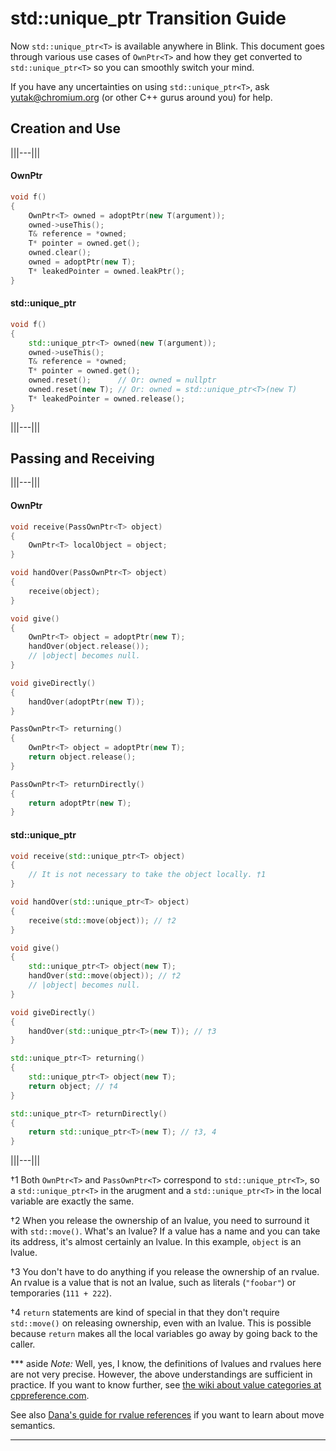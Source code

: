 # std::unique_ptr Transition Guide

Now `std::unique_ptr<T>` is available anywhere in Blink. This document goes through various use cases of `OwnPtr<T>`
and how they get converted to `std::unique_ptr<T>` so you can smoothly switch your mind.

If you have any uncertainties on using `std::unique_ptr<T>`, ask yutak@chromium.org (or other C++ gurus around you)
for help.

## Creation and Use

|||---|||
#### OwnPtr

```c++
void f()
{
    OwnPtr<T> owned = adoptPtr(new T(argument));
    owned->useThis();
    T& reference = *owned;
    T* pointer = owned.get();
    owned.clear();
    owned = adoptPtr(new T);
    T* leakedPointer = owned.leakPtr();
}
```

#### std::unique_ptr

```c++
void f()
{
    std::unique_ptr<T> owned(new T(argument));
    owned->useThis();
    T& reference = *owned;
    T* pointer = owned.get();
    owned.reset();      // Or: owned = nullptr
    owned.reset(new T); // Or: owned = std::unique_ptr<T>(new T)
    T* leakedPointer = owned.release();
}
```
|||---|||

## Passing and Receiving

|||---|||
#### OwnPtr

```c++
void receive(PassOwnPtr<T> object)
{
    OwnPtr<T> localObject = object;
}

void handOver(PassOwnPtr<T> object)
{
    receive(object);
}

void give()
{
    OwnPtr<T> object = adoptPtr(new T);
    handOver(object.release());
    // |object| becomes null.
}

void giveDirectly()
{
    handOver(adoptPtr(new T));
}

PassOwnPtr<T> returning()
{
    OwnPtr<T> object = adoptPtr(new T);
    return object.release();
}

PassOwnPtr<T> returnDirectly()
{
    return adoptPtr(new T);
}
```

#### std::unique_ptr

```c++
void receive(std::unique_ptr<T> object)
{
    // It is not necessary to take the object locally. †1
}

void handOver(std::unique_ptr<T> object)
{
    receive(std::move(object)); // †2
}

void give()
{
    std::unique_ptr<T> object(new T);
    handOver(std::move(object)); // †2
    // |object| becomes null.
}

void giveDirectly()
{
    handOver(std::unique_ptr<T>(new T)); // †3
}

std::unique_ptr<T> returning()
{
    std::unique_ptr<T> object(new T);
    return object; // †4
}

std::unique_ptr<T> returnDirectly()
{
    return std::unique_ptr<T>(new T); // †3, 4
}
```

|||---|||

†1 Both `OwnPtr<T>` and `PassOwnPtr<T>` correspond to `std::unique_ptr<T>`, so a `std::unique_ptr<T>` in the
arugment and a `std::unique_ptr<T>` in the local variable are exactly the same.

†2 When you release the ownership of an lvalue, you need to surround it with `std::move()`. What's an lvalue? If
a value has a name and you can take its address, it's almost certainly an lvalue. In this example, `object` is
an lvalue.

†3 You don't have to do anything if you release the ownership of an rvalue. An rvalue is a value that is not
an lvalue, such as literals (`"foobar"`) or temporaries (`111 + 222`).

†4 `return` statements are kind of special in that they don't require `std::move()` on releasing ownership, even with
an lvalue. This is possible because `return` makes all the local variables go away by going back to the caller.

*** aside
*Note:* Well, yes, I know, the definitions of lvalues and rvalues here are not very precise. However, the above
understandings are sufficient in practice. If you want to know further, see
[the wiki about value categories at cppreference.com](http://en.cppreference.com/w/cpp/language/value_category).

See also [Dana's guide for rvalue references](https://sites.google.com/a/chromium.org/dev/rvalue-references)
if you want to learn about move semantics.
***
